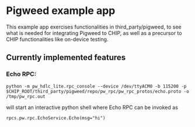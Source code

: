 # Pigweed example app

This example app exercises functionalities in third_party/pigweed, to see what
is needed for integrating Pigweed to CHIP, as well as a precursor to CHIP
functionalities like on-device testing.

## Currently implemented features

### Echo RPC:

```
python -m pw_hdlc_lite.rpc_console --device /dev/ttyACM0 -b 115200 -p $CHIP_ROOT/third_party/pigweed/repo/pw_rpc/pw_rpc_protos/echo.proto -o /tmp/pw_rpc.out
```

will start an interactive python shell where Echo RPC can be invoked as

```
rpcs.pw.rpc.EchoService.Echo(msg="hi")
```
